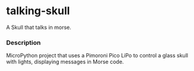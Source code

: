 # talking-skull

A Skull that talks in morse.


### Description

MicroPython project that uses a Pimoroni Pico LiPo to control a glass skull with lights, displaying messages in Morse code.
